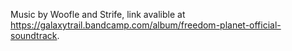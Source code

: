 Music by Woofle and Strife, link avalible at https://galaxytrail.bandcamp.com/album/freedom-planet-official-soundtrack.